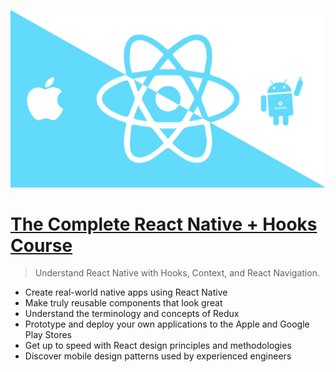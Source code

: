 ![react native banner](./banner.png)

# [The Complete React Native + Hooks Course](https://www.udemy.com/course/the-complete-react-native-and-redux-course/)

> Understand React Native with Hooks, Context, and React Navigation.


- Create real-world native apps using React Native
- Make truly reusable components that look great
- Understand the terminology and concepts of Redux
- Prototype and deploy your own applications to the Apple and Google Play Stores
- Get up to speed with React design principles and methodologies
- Discover mobile design patterns used by experienced engineers
